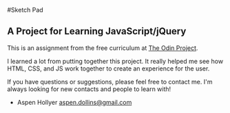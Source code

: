 #Sketch Pad
## A Project for Learning JavaScript/jQuery

This is an assignment from the free curriculum at [The Odin Project](https://www.theodinproject.com).

I learned a lot from putting together this project. It really helped me see how HTML, CSS, and JS work together to create an experience for the user.

If you have questions or suggestions, please feel free to contact me. I'm always looking for new contacts and people to learn with!

- Aspen Hollyer
aspen.dollins@gmail.com
